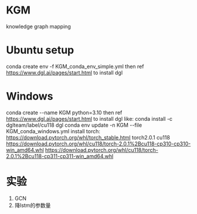 # KGM
knowledge graph mapping 


# Ubuntu setup

conda create env -f KGM_conda_env_simple.yml
then ref https://www.dgl.ai/pages/start.html to install dgl 

# Windows
conda create --name KGM python=3.10
then ref https://www.dgl.ai/pages/start.html to install dgl like:
    conda install -c dglteam/label/cu118 dgl
conda env update -n KGM --file KGM_conda_windows.yml
install torch: https://download.pytorch.org/whl/torch_stable.html
    torch2.0.1 cu118
    https://download.pytorch.org/whl/cu118/torch-2.0.1%2Bcu118-cp310-cp310-win_amd64.whl
    https://download.pytorch.org/whl/cu118/torch-2.0.1%2Bcu118-cp311-cp311-win_amd64.whl


# 实验

1. GCN
2. 降lstm的参数量